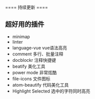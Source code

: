 ==== 持续更新 ====

## 超好用的插件

- minimap
- linter
- language-vue vue语法高亮
- comment 多行、批量注释
- docblockr 注释快捷键
- beatify 美化工具
- power mode 非常炫酷
- file-icons 文件图标
- atom-beautify 代码美化工具
- Highlight Selected 选中的字符同时高亮
